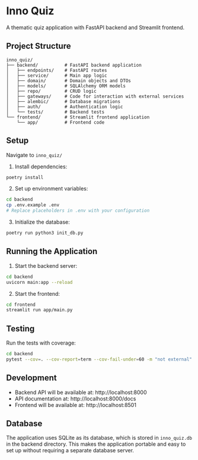 # Inno Quiz

A thematic quiz application with FastAPI backend and Streamlit frontend.

## Project Structure

```
inno_quiz/
├── backend/          # FastAPI backend application
│   ├── endpoints/    # FastAPI routes
│   ├── service/      # Main app logic
│   ├── domain/       # Domain objects and DTOs
│   ├── models/       # SQLAlchemy ORM models
│   ├── repo/         # CRUD logic
│   ├── gateways/     # Code for interaction with external services
│   ├── alembic/      # Database migrations
│   ├── auth/         # Authentication logic
│   └── tests/        # Backend tests
└── frontend/         # Streamlit frontend application
    └── app/          # Frontend code
```

## Setup

Navigate to `inno_quiz/`

1. Install dependencies:
```bash
poetry install
```

2. Set up environment variables:
```bash
cd backend
cp .env.example .env
# Replace placeholders in .env with your configuration
```

3. Initialize the database:
```bash
poetry run python3 init_db.py
```

## Running the Application

1. Start the backend server:
```bash
cd backend
uvicorn main:app --reload
```

2. Start the frontend:
```bash
cd frontend
streamlit run app/main.py
```

## Testing

Run the tests with coverage:
```bash
cd backend
pytest --cov=. --cov-report=term --cov-fail-under=60 -m "not external"
```

## Development

- Backend API will be available at: http://localhost:8000
- API documentation at: http://localhost:8000/docs
- Frontend will be available at: http://localhost:8501 

## Database

The application uses SQLite as its database, which is stored in `inno_quiz.db` in the backend directory. This makes the application portable and easy to set up without requiring a separate database server.